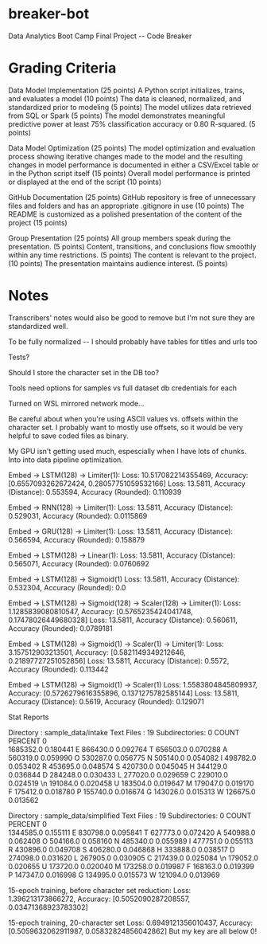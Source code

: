 # breaker-bot
Data Analytics Boot Camp Final Project -- Code Breaker

# Grading Criteria
Data Model Implementation (25 points)
A Python script initializes, trains, and evaluates a model (10 points)
The data is cleaned, normalized, and standardized prior to modeling (5 points)
The model utilizes data retrieved from SQL or Spark (5 points)
The model demonstrates meaningful predictive power at least 75% classification accuracy or 0.80 R-squared. (5 points)

Data Model Optimization (25 points)
The model optimization and evaluation process showing iterative changes made to the model and the resulting changes in model performance is documented in either a CSV/Excel table or in the Python script itself (15 points)
Overall model performance is printed or displayed at the end of the script (10 points)

GitHub Documentation (25 points)
GitHub repository is free of unnecessary files and folders and has an appropriate .gitignore in use (10 points)
The README is customized as a polished presentation of the content of the project (15 points)

Group Presentation (25 points)
All group members speak during the presentation. (5 points)
Content, transitions, and conclusions flow smoothly within any time restrictions. (5 points)
The content is relevant to the project. (10 points)
The presentation maintains audience interest. (5 points)


# Notes

Transcribers' notes would also be good to remove but I'm not sure they are standardized well.

To be fully normalized -- I should probably have tables for titles and urls too
    
Tests?

Should I store the character set in the DB too?

Tools need options for
samples vs full dataset
db credentials for each

Turned on WSL mirrored network mode...

Be careful about when you're using ASCII values vs. offsets within the character set.
I probably want to mostly use offsets, so it would be very helpful to save coded files as binary.

My GPU isn't getting used much, espescially when I have lots of chunks. Into into data pipeline optimization.

Embed -> LSTM(128) -> Limiter(1): 
Loss: 10.517082214355469, Accuracy: [0.6557093262672424, 0.28057751059532166]
Loss: 13.5811, Accuracy (Distance): 0.553594, Accuracy (Rounded): 0.110939

Embed -> RNN(128) -> Limiter(1): 
Loss: 13.5811, Accuracy (Distance): 0.529031, Accuracy (Rounded): 0.0115869

Embed -> GRU(128) -> Limiter(1): 
Loss: 13.5811, Accuracy (Distance): 0.566594, Accuracy (Rounded): 0.158879

Embed -> LSTM(128) -> Linear(1): 
Loss: 13.5811, Accuracy (Distance): 0.565071, Accuracy (Rounded): 0.0760692

Embed -> LSTM(128) -> Sigmoid(1)
Loss: 13.5811, Accuracy (Distance): 0.532304, Accuracy (Rounded): 0.0

Embed -> LSTM(128) -> Sigmoid(128) -> Scaler(128) -> Limiter(1): 
Loss: 1.1285839080810547, Accuracy: [0.5765235424041748, 0.17478026449680328]
Loss: 13.5811, Accuracy (Distance): 0.560611, Accuracy (Rounded): 0.0789181

Embed -> LSTM(128) -> Sigmoid(1) -> Scaler(1) -> Limiter(1): 
Loss: 3.157512903213501, Accuracy: [0.5821149349212646, 0.21897727251052856]
Loss: 13.5811, Accuracy (Distance): 0.5572, Accuracy (Rounded): 0.113442

Embed -> LSTM(128) -> Sigmoid(1) -> Scaler(1)
Loss: 1.5583804845809937, Accuracy: [0.5726279616355896, 0.1371275782585144]
Loss: 13.5811, Accuracy (Distance): 0.5619, Accuracy (Rounded): 0.129071



Stat Reports

Directory     : sample_data/intake
Text Files    : 19
Subdirectories: 0
        COUNT   PERCENT
0                      
    1685352.0  0.180441
E    866430.0  0.092764
T    656503.0  0.070288
A    560319.0  0.059990
O    530287.0  0.056775
N    505140.0  0.054082
I    498782.0  0.053402
R    453695.0  0.048574
S    420730.0  0.045045
H    344129.0  0.036844
D    284248.0  0.030433
L    277020.0  0.029659
C    229010.0  0.024519
\n   191084.0  0.020458
U    183504.0  0.019647
M    179047.0  0.019170
F    175412.0  0.018780
P    155740.0  0.016674
G    143026.0  0.015313
W    126675.0  0.013562

Directory     : sample_data/simplified
Text Files    : 19
Subdirectories: 0
        COUNT   PERCENT
0                      
    1344585.0  0.155111
E    830798.0  0.095841
T    627773.0  0.072420
A    540988.0  0.062408
O    504166.0  0.058160
N    485340.0  0.055989
I    477751.0  0.055113
R    430896.0  0.049708
S    406280.0  0.046868
H    333888.0  0.038517
D    274098.0  0.031620
L    267905.0  0.030905
C    217439.0  0.025084
\n   179052.0  0.020655
U    173720.0  0.020040
M    173258.0  0.019987
F    168163.0  0.019399
P    147347.0  0.016998
G    134995.0  0.015573
W    121094.0  0.013969

15-epoch training, before character set reduction:
Loss: 1.396213173866272, Accuracy: [0.5052090287208557, 0.03471368923783302]

15-epoch training, 20-character set
Loss: 0.6949121356010437, Accuracy: [0.5059632062911987, 0.05832824856042862]
But my key are all below 0!